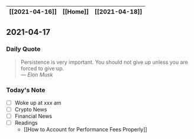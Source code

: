 | [[2021-04-16]] | [[Home]] | [[2021-04-18]] |
| :------------: | :------: | :------------: |

## 2021-04-17 

### Daily Quote
> Persistence is very important. You should not give up unless you are forced to give up.  
> &mdash; <cite>Elon Musk</cite>

### Today's Note
- [ ] Woke up at xxx am
- [ ] Crypto News
- [ ] Financial News
- [ ] Readings
	- [[How to Account for Performance Fees Properly]]